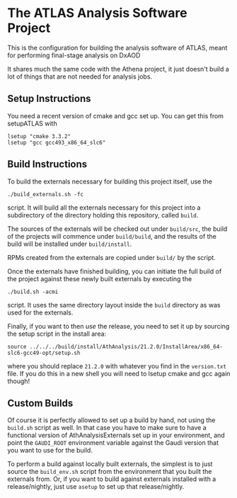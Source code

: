 The ATLAS Analysis Software Project
===================================

This is the configuration for building the analysis software of ATLAS,
meant for performing final-stage analysis on DxAOD

It shares much the same code with the Athena project, it just doesn't
build a lot of things that are not needed for analysis jobs.

Setup Instructions
------------------

You need a recent version of cmake and gcc set up. You can get this from 
setupATLAS with

    lsetup "cmake 3.3.2"
    lsetup "gcc gcc493_x86_64_slc6"

Build Instructions
------------------

To build the externals necessary for building this project itself, use the

    ./build_externals.sh -fc

script. It will build all the externals necessary for this project into a
subdirectory of the directory holding this repository, called `build`.

The sources of the externals will be checked out under `build/src`, the
build of the projects will commence under `build/build`, and the results of
the build will be installed under `build/install`.

RPMs created from the externals are copied under `build/` by the script.

Once the externals have finished building, you can initiate the full build
of the project against these newly built externals by executing the

    ./build.sh -acmi

script. It uses the same directory layout inside the `build` directory as
was used for the externals.

Finally, if you want to then *use* the release, you need to set it up by
sourcing the setup script in the install area:

    source ../../../build/install/AthAnalysis/21.2.0/InstallArea/x86_64-slc6-gcc49-opt/setup.sh

where you should replace `21.2.0` with whatever you find in the `version.txt` file.
If you do this in a new shell you will need to lsetup cmake and gcc again though!

Custom Builds
-------------

Of course it is perfectly allowed to set up a build by hand, not using the
`build.sh` script as well. In that case you have to make sure to have a
functional version of AthAnalysisExternals set up in your environment, and point
the `GAUDI_ROOT` environment variable against the Gaudi version that you
want to use for the build.

To perform a build against locally built externals, the simplest is to just
source the `build_env.sh` script from the environment that you built the
externals from. Or, if you want to build against externals installed with
a release/nightly, just use `asetup` to set up that release/nightly.
